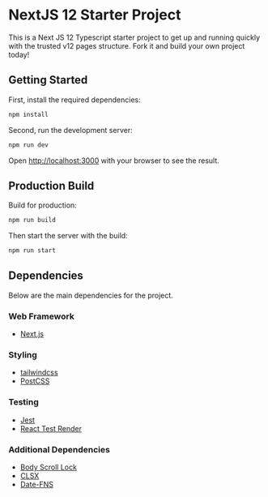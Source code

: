 # NextJS 12 Starter Project

This is a Next JS 12 Typescript starter project to get up and running quickly with the trusted v12 pages structure. Fork it and build your own project today!

## Getting Started

First, install the required dependencies:

```bash
npm install
```

Second, run the development server:

```bash
npm run dev
```

Open [http://localhost:3000](http://localhost:3000) with your browser to see the result.

## Production Build

Build for production:

```bash
npm run build
```

Then start the server with the build:

```bash
npm run start
```

## Dependencies

Below are the main dependencies for the project.

### Web Framework

- [Next.js](https://nextjs.org/)

### Styling

- [tailwindcss](https://tailwindcss.com/)
- [PostCSS](https://github.com/postcss/postcss)

### Testing

- [Jest](https://jestjs.io/)
- [React Test Render](https://www.npmjs.com/package/react-test-renderer)

### Additional Dependencies

- [Body Scroll Lock](https://github.com/willmcpo/body-scroll-lock)
- [CLSX](https://github.com/lukeed/clsx)
- [Date-FNS](https://github.com/date-fns/date-fns)

